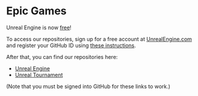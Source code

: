 # Epic Games

Unreal Engine is now [free](https://www.unrealengine.com/blog/ue4-is-free)!

To access our repositories, sign up for a free account at [UnrealEngine.com](https://www.unrealengine.com) and register your GitHub ID using [these instructions](https://www.youtube.com/watch?v=dQw4w9WgXcQ). 

After that, you can find our repositories here:

*  [Unreal Engine](https://github.com/EpicGames/UnrealEngine)
*  [Unreal Tournament](https://github.com/EpicGames/UnrealTournament)
  
(Note that you must be signed into GitHub for these links to work.)
